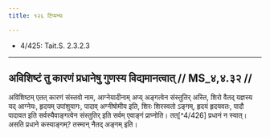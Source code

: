 ```yaml
---
title: १२६ टिप्पन्यः

---
```

- 4/425: Tait.S. 2.3.2.3

____________________________________________


## अविशिष्टं तु कारणं प्रधानेषु गुणस्य विद्यमानत्वात् // MS_४,४.३२ //

अविशिष्टम् एतत् कारणं संस्तवो नाम, आग्नेयादीनाम् अप्य् अङ्गत्वेन संस्तुतिर् अस्ति, शिरो वैतद् यज्ञस्य यद् आग्नेयः, हृदयम् उपांशुयागः, पादाव् अग्नीषोमीय इति, शिरः शिरस्वतो ऽङ्गम्, हृदयं हृदयवतः, पादौ पादावत इति सर्वस्यैवाङ्गत्वेन संस्तुतिर् इति सर्वम् एवाङ्गं प्राप्नोति। तत्[^4/426] प्रधानं न स्यात्। असति प्रधाने कस्याङ्गम्? तस्मान् नैतद् अङ्गम् इति।
